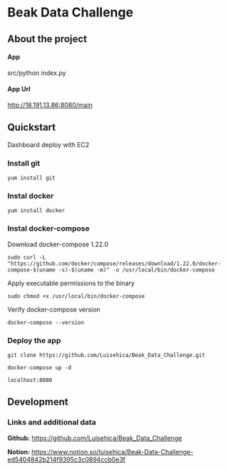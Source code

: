 # Beak Data Challenge

## About the project


#### App
src/python index.py

#### App Url
http://18.191.13.86:8080/main

## Quickstart
Dashboard deploy with EC2

### Install git
```
yum install git
```
### Instal docker 
```
yum install docker
```
### Instal docker-compose

Download docker-compose 1.22.0 
```
sudo curl -L "https://github.com/docker/compose/releases/download/1.22.0/docker-compose-$(uname -s)-$(uname -m)" -o /usr/local/bin/docker-compose
```

Apply executable permissions to the binary
```
sudo chmod +x /usr/local/bin/docker-compose
```

Verify docker-compose version
```
docker-compose --version
```


### Deploy the app

```
git clone https://github.com/Luisehica/Beak_Data_Challenge.git
```

```
docker-compose up -d
```
```
localhost:8080
```

## Development

###  Links and additional data

**Github:**
https://github.com/Luisehica/Beak_Data_Challenge

**Notion:**
https://www.notion.so/luisehica/Beak-Data-Challenge-ed5404842b214f9395c3c0894ccb0e3f
